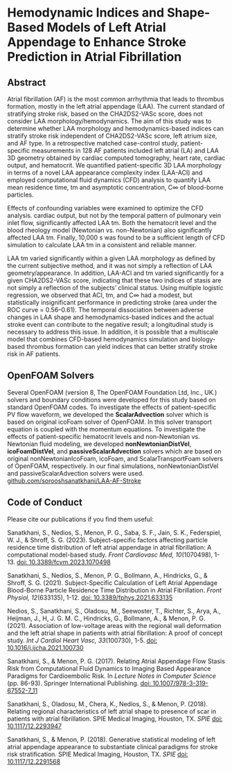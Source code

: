 # Hemodynamic Indices and Shape-Based Models of Left Atrial Appendage to Enhance Stroke Prediction in Atrial Fibrillation

## Abstract
Atrial fibrillation (AF) is the most common arrhythmia that leads to thrombus formation, mostly in the left atrial appendage (LAA). The current standard of stratifying stroke risk, based on the CHA2DS2-VASc score, does not consider LAA morphology/hemodynamics. The aim of this study was to determine whether LAA morphology and hemodynamics-based indices can stratify stroke risk independent of CHA2DS2-VASc score, left atrium size, and AF type. In a retrospective matched case-control study, patient-specific measurements in 128 AF patients included left atrial (LA) and LAA 3D geometry obtained by cardiac computed tomography, heart rate, cardiac output, and hematocrit. We quantified patient-specific 3D LAA morphology in terms of a novel LAA appearance complexity index (LAA-ACI) and employed computational fluid dynamics (CFD) analysis to quantify LAA mean residence time, tm and asymptotic concentration, C∞ of blood-borne particles.

Effects of confounding variables were examined to optimize the CFD analysis. cardiac output, but not by the temporal pattern of pulmonary vein inlet flow, significantly affected LAA tm. Both the hematocrit level and the blood rheology model (Newtonian vs. non-Newtonian) also significantly affected LAA tm. Finally, 10,000 s was found to be a sufficient length of CFD simulation to calculate LAA tm in a consistent and reliable manner.

LAA tm varied significantly within a given LAA morphology as defined by the current subjective method, and it was not simply a reflection of LAA geometry/appearance. In addition, LAA-ACI and tm varied significantly for a given CHA2DS2-VASc score, indicating that these two indices of stasis are not simply a reflection of the subjects’ clinical status. Using multiple logistic regression, we observed that ACI, tm, and C∞ had a modest, but statistically insignificant performance in predicting stroke (area under the ROC curve = 0.56–0.61). The temporal dissociation between adverse changes in LAA shape and hemodynamics-based indices and the actual stroke event can contribute to the negative result; a longitudinal study is necessary to address this issue. In addition, it is possible that a multiscale model that combines CFD-based hemodynamics simulation and biology-based thrombus formation can yield indices that can better stratify stroke risk in AF patients.

## OpenFOAM Solvers
Several OpenFOAM (version 8, The OpenFOAM Foundation Ltd, Inc., UK.) solvers and boundary conditions were developed for this study based on standard OpenFOAM codes. To investigate the effects of patient-specific PV flow waveform, we developed the **ScalarAdvection** solver which is based on original icoFoam solver of OpenFOAM. In this solver transport equation is coupled with the momentum equations. To investigate the effects of patient-specific hematocrit levels and non-Newtonian vs. Newtonian fluid modeling, we developed **nonNewtonianDistVel**, **icoFoamDistVel**, and **passiveScalarAdvection** solvers which are based on original nonNewtonianIcoFoam, icoFoam, and ScalarTransportFoam solvers of OpenFOAM, respectively. In our final simulations, nonNewtonianDistVel and passiveScalarAdvection solvers were used.
<a href = "https://github.com/sorooshsanatkhani/LAA-AF-Stroke" target="_blank">github.com/sorooshsanatkhani/LAA-AF-Stroke</a>

## Code of Conduct
Please cite our publications if you find them useful:</br>

Sanatkhani, S., Nedios, S., Menon, P. G., Saba, S. F., Jain, S. K., Federspiel, W. J., & Shroff, S. G. (2023). Subject-specific factors affecting particle residence time distribution of left atrial appendage in atrial fibrillation: A computational model-based study. <i>Front Cardiovasc Med, 10</i>(1070498), 1-13. <a href = "https://doi.org/10.3389/fcvm.2023.1070498" target="_blank">doi: 10.3389/fcvm.2023.1070498</a>

Sanatkhani, S., Nedios, S., Menon, P. G., Bollmann, A., Hindricks, G., & Shroff, S. G. (2021). Subject-Specific Calculation of Left Atrial Appendage Blood-Borne Particle Residence Time Distribution in Atrial Fibrillation. <i>Front Physiol, 12</i>(633135), 1-12. <a href = "https://doi.org/10.3389/fphys.2021.633135" target="_blank">doi: 10.3389/fphys.2021.633135</a>

Nedios, S., Sanatkhani, S., Oladosu, M., Seewoster, T., Richter, S., Arya, A., Heijman, J., H, J. G. M. C., Hindricks, G., Bollmann, A., & Menon, P. G. (2021). Association of low-voltage areas with the regional wall deformation and the left atrial shape in patients with atrial fibrillation: A proof of concept study. <i>Int J Cardiol Heart Vasc, 33</i>(100730), 1-5. <a href = "https://doi.org/10.1016/j.ijcha.2021.100730" target="_blank">doi: 10.1016/j.ijcha.2021.100730</a>

Sanatkhani, S., & Menon, P. G. (2017). Relating Atrial Appendage Flow Stasis Risk from Computational Fluid Dynamics to Imaging Based Appearance Paradigms for Cardioembolic Risk. In <i>Lecture Notes in Computer Science</i> (pp. 86-93). Springer International Publishing. <a href = "https://doi.org/10.1007/978-3-319-67552-7_11" target="_blank">doi: 10.1007/978-3-319-67552-7_11</a>

Sanatkhani, S., Oladosu, M., Chera, K., Nedios, S., & Menon, P. (2018). Relating regional characteristics of left atrial shape to presence of scar in patients with atrial fibrillation. SPIE Medical Imaging, Houston, TX. <i>SPIE</i> <a href = "https://doi.org/10.1117/12.2293947" target="_blank">doi: 10.1117/12.2293947</a>

Sanatkhani, S., & Menon, P. (2018). Generative statistical modeling of left atrial appendage appearance to substantiate clinical paradigms for stroke risk stratification. SPIE Medical Imaging, Houston, TX. <i>SPIE</i> <a href = "https://doi.org/10.1117/12.2291568" target="_blank">doi: 10.1117/12.2291568</a>
